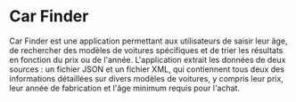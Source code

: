 ﻿# Car Finder 
Car Finder est une application permettant aux utilisateurs de saisir leur âge, de rechercher des modèles de voitures spécifiques et de trier les résultats en fonction du prix ou de l'année. L'application extrait les données de deux sources : un fichier JSON et un fichier XML, qui contiennent tous deux des informations détaillées sur divers modèles de voitures, y compris leur prix, leur année de fabrication et l'âge minimum requis pour l'achat.
